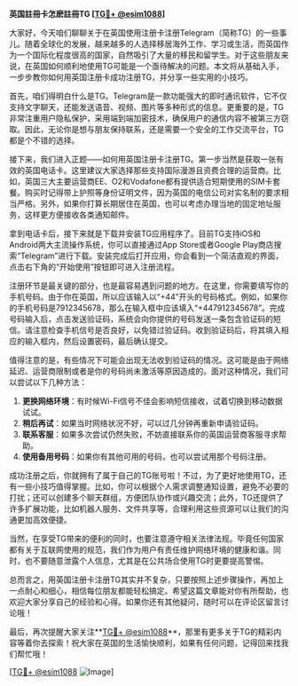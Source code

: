 **英国註冊卡怎麽註冊TG [[TG💪+ @esim1088](https://t.me/s/esim1088)]**

大家好，今天咱们聊聊关于在英国使用注册卡注册Telegram（简称TG）的一些事儿。随着全球化的发展，越来越多的人选择移居海外工作、学习或生活，而英国作为一个国际化程度很高的国家，自然吸引了大量的移民和留学生。对于这些朋友来说，在英国如何顺利地使用TG可能是一个亟待解决的问题。本文将从基础入手，一步步教你如何用英国注册卡成功注册TG，并分享一些实用的小技巧。

首先，咱们得明白什么是TG。Telegram是一款功能强大的即时通讯软件，它不仅支持文字聊天，还能发送语音、视频、图片等多种形式的信息。更重要的是，TG非常注重用户隐私保护，采用端到端加密技术，确保用户的通信内容不被第三方窃取。因此，无论你是想与朋友保持联系，还是需要一个安全的工作交流平台，TG都是个不错的选择。

接下来，我们进入正题——如何用英国注册卡注册TG。第一步当然是获取一张有效的英国电话卡。这里建议大家选择那些支持国际漫游且资费合理的运营商。比如，英国三大主要运营商EE、O2和Vodafone都有提供适合短期使用的SIM卡套餐。购买时记得带上护照等身份证明文件，因为英国的电信公司对实名制的要求相当严格。另外，如果你打算长期居住在英国，也可以考虑办理当地的固定地址服务，这样更方便接收各类通知邮件。

拿到电话卡后，接下来就是下载并安装TG应用程序了。目前TG支持iOS和Android两大主流操作系统，你可以直接通过App Store或者Google Play商店搜索“Telegram”进行下载。安装完成后打开应用，你会看到一个简洁直观的界面，点击右下角的“开始使用”按钮即可进入注册流程。

注册环节是最关键的部分，也是最容易遇到问题的地方。在这里，你需要填写你的手机号码。由于你在英国，所以应该输入以“+44”开头的号码格式。例如，如果你的手机号码是7912345678，那么在输入框中应该填入“+447912345678”。完成号码输入后，点击发送验证码，系统会向你提供的号码发送一条包含验证码的短信。请注意检查手机信号是否良好，以免错过验证码。收到验证码后，将其填入相应的输入框内，然后设置密码，最后确认提交。

值得注意的是，有些情况下可能会出现无法收到验证码的情况。这可能是由于网络延迟、运营商限制或者是你的号码尚未激活等原因造成的。面对这种情况，我们可以尝试以下几种方法：

1. **更换网络环境**：有时候Wi-Fi信号不佳会影响短信接收，试着切换到移动数据试试。
2. **稍后再试**：如果当时网络状况不好，可以过几分钟再重新申请验证码。
3. **联系客服**：如果多次尝试仍然失败，不妨直接联系你的英国运营商客服寻求帮助。
4. **使用备用号码**：如果你有其他可用的号码，也可以尝试用那个号码注册。

成功注册之后，你就拥有了属于自己的TG账号啦！不过，为了更好地使用TG，还有一些小技巧值得掌握。比如，你可以根据个人需求调整通知设置，避免不必要的打扰；还可以创建多个聊天群组，方便团队协作或兴趣交流；此外，TG还提供了许多扩展功能，比如机器人服务、文件共享等，合理利用这些资源可以让我们的沟通更加高效便捷。

当然，在享受TG带来的便利的同时，也要注意遵守相关法律法规。毕竟任何国家都有关于互联网使用的规范，我们作为用户有责任维护网络环境的健康和谐。同时，也不要随意泄露个人信息，尤其是在公共场合使用TG时更要提高警惕。

总而言之，用英国注册卡注册TG其实并不复杂，只要按照上述步骤操作，再加上一点耐心和细心，相信每位朋友都能轻松搞定。希望这篇文章能对你有所帮助，也欢迎大家分享自己的经验和心得。如果你还有其他疑问，随时可以在评论区留言讨论哦！

最后，再次提醒大家关注**[TG💪+ @esim1088](https://t.me/s/esim1088)**，那里有更多关于TG的精彩内容等着你去探索！祝大家在英国的生活愉快顺利，如果有任何问题，记得回来找我们帮忙哦！

[[TG💪+ @esim1088](https://t.me/s/esim1088) ![Image](https://i.postimg.cc/4NQfJmqS/Snipaste-2025-05-13-00-14-12.png)]